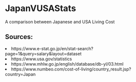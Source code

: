 # JapanVUSAStats
A comparison between Japanese and USA Living Cost

<h2>Sources:</h1>
    <li>https://www.e-stat.go.jp/en/stat-search?page=1&query=salary&layout=dataset</li>
    <li>https://www.usa.gov/statistics</li>
    <li>https://www.mhlw.go.jp/english/database/db-yl/03.html</li>
    <li>https://www.numbeo.com/cost-of-living/country_result.jsp?country=Japan</li>
    
